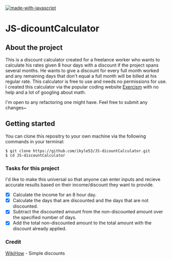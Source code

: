 [![made-with-javascript](https://img.shields.io/badge/Made%20with-JavaScript-1f425f.svg)](https://www.javascript.com)
# JS-dicountCalculator

## About the project  

This is a discount calculator created for a freelance worker who wants to calculate his rates given 8 hour days with a discount if the project spans several months. He wants to give a discount for every full month worked and any remaining days that don't equal a full month will be billed at his regular rate. This calculator is free to use and needs no permissions for use. I created this calculator via the popular coding website [Exercism](https://exercism.org/dashboard) with no help and a lot of googling about math.  

I'm open to any refactoring one might have. Feel free to submit any changes~

## Getting started  

You can clone this repositry to your own machine via the following commands in your terminal:  

```
$ git clone https://github.com/ikyle53/JS-dicountCalculator.git  
$ cd JS-discountCalculator
```


### Tasks for this project  

I'd like to make this universal so that anyone can enter inputs and recieve accurate results based on their income/discount they want to provide.

- [x] Calculate the income for an 8 hour day.
- [x] Calculate the days that are discounted and the days that are not discounted.
- [x] Subtract the discounted amount from the non-discounted amount over the specified number of days.
- [x] Add the total non-discounted amount to the total amount with the discount already applied.  

### Credit

[WikiHow](https://www.wikihow.com/Calculate-a-Discount) - Simple discounts




